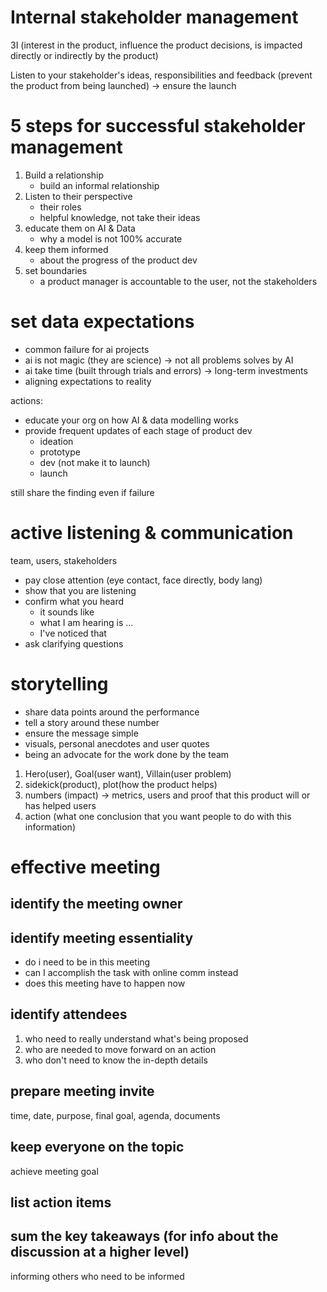 # Internal stakeholder management
3I  (interest in the product, influence the product decisions, is impacted directly or indirectly by the product)

Listen to your stakeholder's ideas, responsibilities and feedback (prevent the product from being launched)
-> ensure the launch

# 5 steps for successful stakeholder management

1. Build a relationship
    - build an informal relationship
2. Listen to their perspective
    - their roles
    - helpful knowledge, not take their ideas
3. educate them on AI & Data
   - why a model is not 100% accurate
4. keep them informed 
   - about the progress of the product dev
5. set boundaries
   - a product manager is accountable to the user, not the stakeholders


# set data expectations
- common failure for ai projects
- ai is not magic (they are science) -> not all problems solves by AI
- ai take time (built through trials and errors) -> long-term investments
- aligning expectations to reality

actions:
- educate your org on how AI & data modelling works
- provide frequent updates of each stage of product dev
  - ideation
  - prototype
  - dev (not make it to launch)
  - launch

still share the finding even if failure


# active listening & communication
team, users, stakeholders

- pay close attention (eye contact, face directly, body lang)
- show that you are listening
- confirm what you heard
  - it sounds like 
  - what I am hearing is ...
  - I've noticed that
- ask clarifying questions


# storytelling
- share data points around the performance
- tell a story around these number
- ensure the message simple
- visuals, personal anecdotes and user quotes
- being an advocate for the work done by the team
  

1. Hero(user), Goal(user want), Villain(user problem)
2. sidekick(product), plot(how the product helps)
3. numbers (impact) -> metrics, users and proof that this product will or has helped users
4. action (what one conclusion that you want people to do with this information)


# effective meeting

## identify the meeting owner

## identify meeting essentiality
- do i need to be in this meeting
- can I accomplish the task with online comm instead 
- does this meeting have to happen now 

## identify attendees
1. who need to really understand what's being proposed 
2. who are needed to move forward on an action
3. who don't need to know the in-depth details

## prepare meeting invite
time, date, purpose, final goal, agenda, documents 

## keep everyone on the topic
achieve meeting goal

## list action items

## sum the key takeaways (for info about the discussion at a higher level)
informing others who need to be informed 
